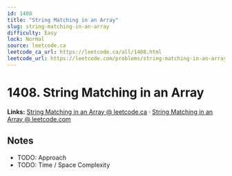 ```yaml
--- 
id: 1408
title: "String Matching in an Array"
slug: string-matching-in-an-array
difficulty: Easy
lock: Normal
source: leetcode.ca
leetcode_ca_url: https://leetcode.ca/all/1408.html
leetcode_url: https://leetcode.com/problems/string-matching-in-an-array/
---
```


# 1408. String Matching in an Array

**Links:** [String Matching in an Array @ leetcode.ca](https://leetcode.ca/all/1408.html) · [String Matching in an Array @ leetcode.com](https://leetcode.com/problems/string-matching-in-an-array/)

## Notes
- TODO: Approach
- TODO: Time / Space Complexity
